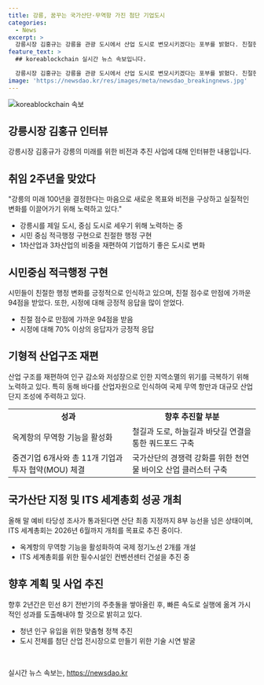 ```yaml
---
title: 강릉, 꿈꾸는 국가산단·무역항 가진 첨단 기업도시
categories:
  - News
excerpt: >
  강릉시장 김홍규는 강릉을 관광 도시에서 산업 도시로 변모시키겠다는 포부를 밝혔다. 친절한 행정 실천으로 시민들의 호응을 받고, 국제무역항과 산업단지 조성 등의 계획을 추진 중이다. 또한, 천연물 국가산단 지정과 ITS 세계총회 개최를 향한 노력을 강조했다. 앞으로는 청년일자리 창출과 청년주택 건설에도 힘을 쏟을 예정이다. (총 단어 수: 150)
feature_text: >
  ## koreablockchain 실시간 뉴스 속보입니다.

  강릉시장 김홍규는 강릉을 관광 도시에서 산업 도시로 변모시키겠다는 포부를 밝혔다. 친절한 행정 실천으로 시민들의 호응을 받고, 국제무역항과 산업단지 조성 등의 계획을 추진 중이다. 또한, 천연물 국가산단 지정과 ITS 세계총회 개최를 향한 노력을 강조했다. 앞으로는 청년일자리 창출과 청년주택 건설에도 힘을 쏟을 예정이다. (총 단어 수: 150)
image: 'https://newsdao.kr/res/images/meta/newsdao_breakingnews.jpg'
---
```


<p><img src="https://newsdao.kr/res/images/meta/newsdao_breakingnews.jpg" alt="koreablockchain 속보" /></p>

<h2 data-ke-size="size26">강릉시장 김홍규 인터뷰</h2>

<p data-ke-size="size16">강릉시장 김홍규가 강릉의 미래를 위한 비전과 추진 사업에 대해 인터뷰한 내용입니다.</p>

<h2 data-ke-size="size24">취임 2주년을 맞았다</h2>

<p data-ke-size="size16">"강릉의 미래 100년을 결정한다는 마음으로 새로운 목표와 비전을 구상하고 실질적인 변화를 이끌어가기 위해 노력하고 있다."</p>

<ul>
  <li>강릉시를 제일 도시, 중심 도시로 세우기 위해 노력하는 중</li>
  <li>시민 중심 적극행정 구현으로 친절한 행정 구현</li>
  <li>1차산업과 3차산업의 비중을 재편하여 기업하기 좋은 도시로 변화</li>
</ul>

<h2 data-ke-size="size24">시민중심 적극행정 구현</h2>

<p data-ke-size="size16">시민들이 친절한 행정 변화를 긍정적으로 인식하고 있으며, 친절 점수로 만점에 가까운 94점을 받았다. 또한, 시정에 대해 긍정적 응답을 많이 얻었다.</p>

<ul>
  <li>친절 점수로 만점에 가까운 94점을 받음</li>
  <li>시정에 대해 70% 이상의 응답자가 긍정적 응답</li>
</ul>

<h2 data-ke-size="size24">기형적 산업구조 재편</h2>

<p data-ke-size="size16">산업 구조를 재편하여 인구 감소와 저성장으로 인한 지역소멸의 위기를 극복하기 위해 노력하고 있다. 특히 동해 바다를 산업자원으로 인식하여 국제 무역 항만과 대규모 산업단지 조성에 주력하고 있다.</p>

<table>
  <tr>
    <td style="text-align: center; height: 17px;"><b>성과</b></td>
    <td style="text-align: center; height: 17px;"><b>향후 추진할 부분</b></td>
  </tr>
  <tr>
    <td>옥계항의 무역항 기능을 활성화</td>
    <td>철길과 도로, 하늘길과 바닷길 연결을 통한 쿼드포드 구축</td>
  </tr>
  <tr>
    <td>중견기업 6개사와 총 11개 기업과 투자 협약(MOU) 체결</td>
    <td>국가산단의 경쟁력 강화를 위한 천연물 바이오 산업 클러스터 구축</td>
  </tr>
</table>

<h2 data-ke-size="size24">국가산단 지정 및 ITS 세계총회 성공 개최</h2>

<p data-ke-size="size16">올해 말 예비 타당성 조사가 통과된다면 산단 최종 지정까지 8부 능선을 넘은 상태이며, ITS 세계총회는 2026년 6월까지 개최를 목표로 추진 중이다.</p>

<ul>
  <li>옥계항의 무역항 기능을 활성화하여 국제 정기노선 2개를 개설</li>
  <li>ITS 세계총회를 위한 필수시설인 컨벤션센터 건설을 추진 중</li>
</ul>

<h2 data-ke-size="size24">향후 계획 및 사업 추진</h2>

<p data-ke-size="size16">향후 2년간은 민선 8기 전반기의 주춧돌을 쌓아올린 후, 빠른 속도로 실행에 옮겨 가시적인 성과를 도출해내야 할 것으로 밝히고 있다.</p>

<ul>
  <li>청년 인구 유입을 위한 맞춤형 정책 추진</li>
  <li>도시 전체를 첨단 산업 전시장으로 만들기 위한 기술 시연 발굴</li>
</ul>

<p data-ke-size="size16">&nbsp;</p>
실시간 뉴스 속보는, <a href="https://newsdao.kr" rel="dofollow">https://newsdao.kr</a>


